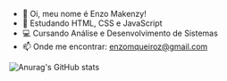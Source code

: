 - 👋 Oi, meu nome é Enzo Makenzy!
- 🌱 Estudando HTML, CSS e JavaScript
- 💻 Cursando Análise e Desenvolvimento de Sistemas 
- 📫 Onde me encontrar: enzomqueiroz@gmail.com 

![Anurag's GitHub stats](https://github-readme-stats.vercel.app/api?username=anuraghazra&show_icons=true&theme=radical)
